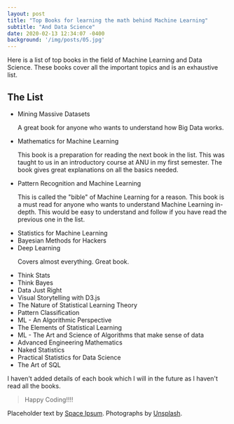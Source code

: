 ```yaml
---
layout: post
title: "Top Books for learning the math behind Machine Learning"
subtitle: "And Data Science"
date: 2020-02-13 12:34:07 -0400
background: '/img/posts/05.jpg'
---
```


<p>Here is a list of top books in the field of Machine Learning and Data Science. These books cover all the important topics and is an exhaustive list.</p>



<h2 class="section-heading">The List</h2>

<ul>
  <li>Mining Massive Datasets</li>
  <p>A great book for anyone who wants to understand how Big Data works.</p>
<li>Mathematics for Machine Learning</li>
<p>This book is a preparation for reading the next book in the list. This was taught to us in an introductory course at ANU in my first semester. The book gives great explanations on all the basics needed.</p>
<li>Pattern Recognition and Machine Learning</li>
<p>This is called the "bible" of Machine Learning for a reason. This book is a must read for anyone who wants to understand Machine Learning in-depth. This would be easy to understand and follow if you have read the previous one in the list.</p>

<li>Statistics for Machine Learning</li>
<li>Bayesian Methods for Hackers</li>
<li>Deep Learning</li>
<p>Covers almost everything. Great book.</p>
<li>Think Stats</li>
<li>Think Bayes</li>
<li>Data Just Right</li>
<li>Visual Storytelling with D3.js</li>
<li>The Nature of Statistical Learning Theory</li>
<li>Pattern Classification</li>
<li>ML - An Algorithmic Perspective</li>
<li>The Elements of Statistical Learning</li>
<li>ML - The Art and Science of Algorithms that make sense of data</li>
<li>Advanced Engineering Mathematics</li>
<li>Naked Statistics</li>
<li>Practical Statistics for Data Science</li>
<li>The Art of SQL</li>
</ul>

<p>I haven't added details of each book which I will in the future as I haven't read all the books. </p>

<blockquote class="blockquote">Happy Coding!!!!</blockquote>



<p>Placeholder text by <a href="http://spaceipsum.com/">Space Ipsum</a>. Photographs by <a href="https://unsplash.com/">Unsplash</a>.</p>

